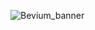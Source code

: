 ![Bevium_banner](https://github.com/Bevium/bevium-home/assets/22144475/0d3f0a39-c190-4d28-b5ec-fed63bb9861a)
